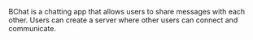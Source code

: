 BChat is a chatting app that allows users to share messages with each other. Users can create a server where other users can connect and communicate.
